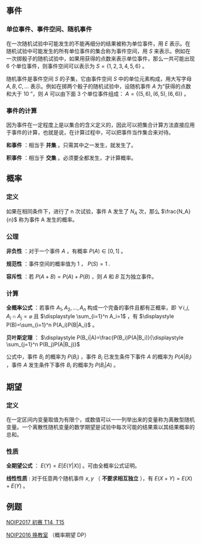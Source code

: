 ## 事件

### 单位事件、事件空间、随机事件

在一次随机试验中可能发生的不能再细分的结果被称为单位事件，用 $E$ 表示。在随机试验中可能发生的所有单位事件的集合称为事件空间，用 $S$ 来表示。例如在一次掷骰子的随机试验中，如果用获得的点数来表示单位事件，那么一共可能出现 $6$ 个单位事件，则事件空间可以表示为 $S=\{1,2,3,4,5,6\}$ 。

随机事件是事件空间 $S$ 的子集，它由事件空间 $S$ 中的单位元素构成，用大写字母 $A, B, C,\ldots$ 表示。例如在掷两个骰子的随机试验中，设随机事件 $A$ 为“获得的点数和大于 $10$ ”，则 $A$ 可以由下面 $3$ 个单位事件组成： $A = \{ (5,6),(6,5),(6,6)\}$ 。

### 事件的计算

因为事件在一定程度上是以集合的含义定义的，因此可以把集合计算方法直接应用于事件的计算，也就是说，在计算过程中，可以把事件当作集合来对待。

 **和事件** ：相当于 **并集** 。只需其中之一发生，就发生了。

 **积事件** ：相当于 **交集** 。必须要全都发生，才计算概率。

## 概率

### 定义

如果在相同条件下，进行了 n 次试验，事件 A 发生了 $N_A$ 次，那么 $\frac{N_A}{n}$ 称为事件 A 发生的概率。

### 公理

 **非负性** ：对于一个事件 $A$ ，有概率 $P(A)\in [0,1]$ 。

 **规范性** ：事件空间的概率值为 $1$ ， $P(S)=1$ .

 **容斥性** ：若 $P(A+B) = P(A)+P(B)$ ，则 $A$ 和 $B$ 互为独立事件。

### 计算

 **全概率公式** ：若事件 $A_1,A_2,\ldots,A_n$ 构成一个完备的事件且都有正概率，即 $\forall i,j, A_i\cap A_j=\varnothing$ 且 $\displaystyle \sum_{i=1}^n A_i=1$ ，有 $\displaystyle P(B)=\sum_{i=1}^n P(A_i)P(B|A_i)$ 。

 **贝叶斯定理** ： $\displaystyle P(B_i|A)=\frac{P(B_i)P(A|B_i)}{\displaystyle \sum_{j=1}^n P(B_j)P(A|B_j)}$ 

公式中，事件 $B_i$ 的概率为 $P(B_i)$ ，事件 $B_i$ 已发生条件下事件 $A$ 的概率为 $P(A|B_i)$ ，事件 $A$ 发生条件下事件 $B_i$ 的概率为 $P(B_i|A)$ 。

## 期望

### 定义

在一定区间内变量取值为有限个，或数值可以一一列举出来的变量称为离散型随机变量。一个离散性随机变量的数学期望是试验中每次可能的结果乘以其结果概率的总和。

### 性质

 **全期望公式** ： $E(Y)=E[E(Y|X)]$ 。可由全概率公式证明。

 **线性性质** : 对于任意两个随机事件 $x,y$ （ **不要求相互独立** ），有 $E(X+Y)=E(X)+E(Y)$ 。

## 例题

 [NOIP2017 初赛 T14, T15](https://ti.luogu.com.cn/problemset/1022) 

 [NOIP2016 换教室](http://uoj.ac/problem/262) （概率期望 DP）
